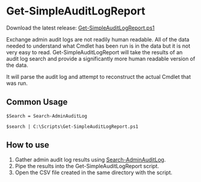 # Get-SimpleAuditLogReport

Download the latest release: [Get-SimpleAuditLogReport.ps1](https://github.com/microsoft/CSS-Exchange/releases/latest/download/Get-SimpleAuditLogReport.ps1)

Exchange admin audit logs are not readily human readable.  All of the data needed to understand what Cmdlet has been run is in the data but it is not very easy to read.  Get-SimpleAuditLogReport will take the results of an audit log search and provide a significantly more human readable version of the data.

It will parse the audit log and attempt to reconstruct the actual Cmdlet that was run.

## Common Usage
`$Search = Search-AdminAuditLog`

`$search | C:\Scripts\Get-SimpleAuditLogReport.ps1`

## How to use
1. Gather admin audit log results using [Search-AdminAuditLog](https://docs.microsoft.com/en-us/powershell/module/exchange/search-adminauditlog?view=exchange-ps).
2. Pipe the results into the Get-SimpleAuditLogReport script.
3. Open the CSV file created in the same directory with the script.
